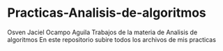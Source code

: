 # Practicas-Analisis-de-algoritmos
Osven Jaciel Ocampo Aguila
Trabajos de la materia de Analisis de algoritmos 
En este repositorio subire todos los archivos de mis practicas
